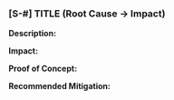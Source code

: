### [S-#] TITLE (Root Cause -> Impact)

**Description:**

**Impact:**

**Proof of Concept:**

**Recommended Mitigation:**
